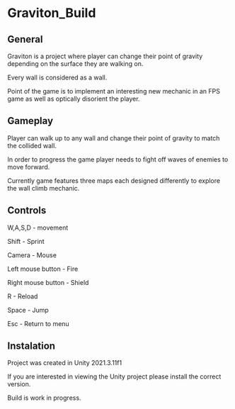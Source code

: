 # Graviton_Build

## General
Graviton is a project where player can change their point of gravity depending on the surface they are walking on.

Every wall is considered as a wall. 

Point of the game is to implement an interesting new mechanic in an FPS game as well as optically disorient the player.

## Gameplay
Player can walk up to any wall and change their point of gravity to match the collided wall.

In order to progress the game player needs to fight off waves of enemies to move forward.

Currently game features three maps each designed differently to explore the wall climb mechanic.


## Controls
W,A,S,D - movement

Shift - Sprint

Camera - Mouse

Left mouse button - Fire

Right mouse button - Shield

R - Reload

Space - Jump

Esc - Return to menu

## Instalation
Project was created in Unity 2021.3.11f1

If you are interested in viewing the Unity project please install the correct version.

Build is work in progress.
